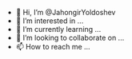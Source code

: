 - 👋 Hi, I’m @JahongirYoldoshev
- 👀 I’m interested in ...
- 🌱 I’m currently learning ...
- 💞️ I’m looking to collaborate on ...
- 📫 How to reach me ...

<!---
JahongirYoldoshev/JahongirYoldoshev is a ✨ special ✨ repository because its `README.md` (this file) appears on your GitHub profile.
You can click the Preview link to take a look at your changes.
--->
